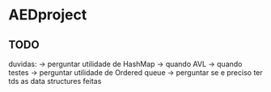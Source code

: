 # AEDproject
## TODO
duvidas:
-> perguntar utilidade de HashMap
-> quando AVL
-> quando testes
-> perguntar utilidade de Ordered queue
-> perguntar se e preciso ter tds as data structures feitas